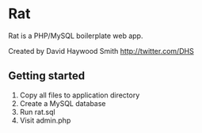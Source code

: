 Rat
===

Rat is a PHP/MySQL boilerplate web app.

Created by David Haywood Smith
http://twitter.com/DHS

Getting started
---------------

1. Copy all files to application directory
2. Create a MySQL database
3. Run rat.sql
4. Visit admin.php